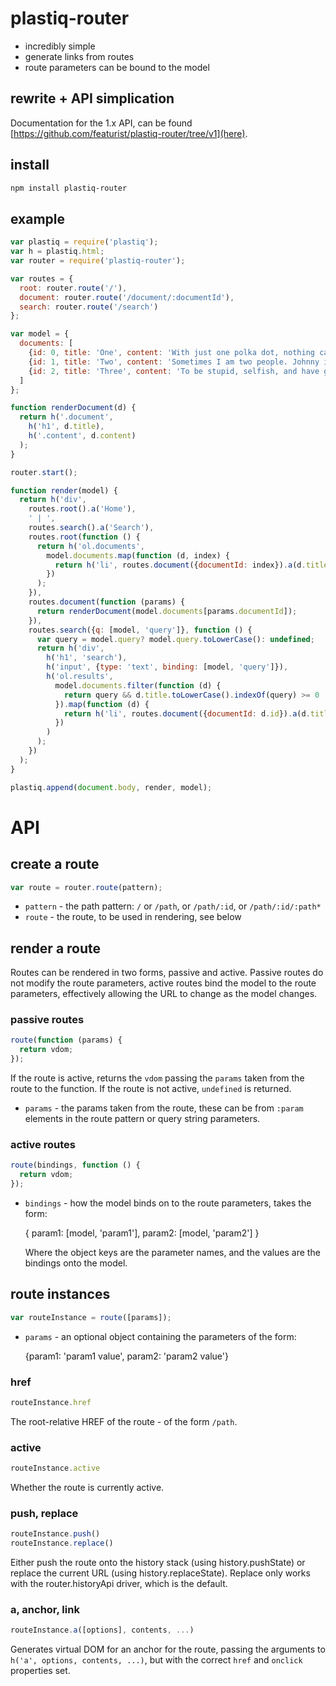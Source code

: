 # plastiq-router

* incredibly simple
* generate links from routes
* route parameters can be bound to the model

## rewrite + API simplication

Documentation for the 1.x API, can be found [https://github.com/featurist/plastiq-router/tree/v1](here).

## install

```bash
npm install plastiq-router
```

## example

```js
var plastiq = require('plastiq');
var h = plastiq.html;
var router = require('plastiq-router');

var routes = {
  root: router.route('/'),
  document: router.route('/document/:documentId'),
  search: router.route('/search')
};

var model = {
  documents: [
    {id: 0, title: 'One', content: 'With just one polka dot, nothing can be achieved...'},
    {id: 1, title: 'Two', content: 'Sometimes I am two people. Johnny is the nice one...'},
    {id: 2, title: 'Three', content: 'To be stupid, selfish, and have good health are three requirements for happiness...'}
  ]
};

function renderDocument(d) {
  return h('.document',
    h('h1', d.title),
    h('.content', d.content)
  );
}

router.start();

function render(model) {
  return h('div',
    routes.root().a('Home'),
    ' | ',
    routes.search().a('Search'),
    routes.root(function () {
      return h('ol.documents',
        model.documents.map(function (d, index) {
          return h('li', routes.document({documentId: index}).a(d.title));
        })
      );
    }),
    routes.document(function (params) {
      return renderDocument(model.documents[params.documentId]);
    }),
    routes.search({q: [model, 'query']}, function () {
      var query = model.query? model.query.toLowerCase(): undefined;
      return h('div',
        h('h1', 'search'),
        h('input', {type: 'text', binding: [model, 'query']}),
        h('ol.results',
          model.documents.filter(function (d) {
            return query && d.title.toLowerCase().indexOf(query) >= 0 || d.content.toLowerCase().indexOf(query) >= 0;
          }).map(function (d) {
            return h('li', routes.document({documentId: d.id}).a(d.title));
          })
        )
      );
    })
  );
}

plastiq.append(document.body, render, model);
```

# API

## create a route

```js
var route = router.route(pattern);
```

* `pattern` - the path pattern: `/` or `/path`, or `/path/:id`, or `/path/:id/:path*`
* `route` - the route, to be used in rendering, see below

## render a route

Routes can be rendered in two forms, passive and active. Passive routes do not modify the route parameters, active routes bind the model to the route parameters, effectively allowing the URL to change as the model changes.

### passive routes

```js
route(function (params) {
  return vdom;
});
```

If the route is active, returns the `vdom` passing the `params` taken from the route to the function. If the route is not active, `undefined` is returned.

* `params` - the params taken from the route, these can be from `:param` elements in the route pattern or query string parameters.

### active routes

```js
route(bindings, function () {
  return vdom;
});
```

* `bindings` - how the model binds on to the route parameters, takes the form:

    {
      param1: [model, 'param1'],
      param2: [model, 'param2']
    }

    Where the object keys are the parameter names, and the values are the bindings onto the model.

## route instances

```js
var routeInstance = route([params]);
```

* `params` - an optional object containing the parameters of the form:

    {param1: 'param1 value', param2: 'param2 value'}

### href

```js
routeInstance.href
```

The root-relative HREF of the route - of the form `/path`.

### active

```js
routeInstance.active
```

Whether the route is currently active.

### push, replace

```js
routeInstance.push()
routeInstance.replace()
```

Either push the route onto the history stack (using history.pushState) or replace the current URL (using history.replaceState). Replace only works with the router.historyApi driver, which is the default.

### a, anchor, link

```js
routeInstance.a([options], contents, ...)
```

Generates virtual DOM for an anchor for the route, passing the arguments to `h('a', options, contents, ...)`, but with the correct `href` and `onclick` properties set.
